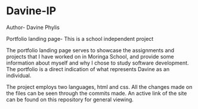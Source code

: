 # Davine-IP

Author- Davine Phylis

Portfolio landing page- This is a school independent project

The portfolio landing page serves to showcase the assignments and projects that I have worked on in Moringa School, and provide some information about myself and why I chose to study software development. The portfolio is a direct indication of what represents Davine as an individual.

The project employs two languages, html and css. All the changes made on the files can be seen through the commits made. An active link of the site can be found on this repository for general viewing.
